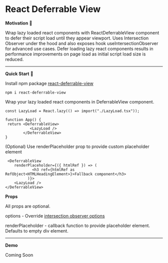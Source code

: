 # React Deferrable View

**Motivation** :gem:

Wrap lazy loaded react components with ReactDeferrableView component to defer their script load until they appear viewport.
Uses Intersection Observer under the hood and also exposes hook useIntersectionObserver for advanced use cases.
Defer loading lazy react components results in performance improvements on page load as initial script load size is reduced.

<hr/>

**Quick Start** :rocket:

Install npm package [react-deferrable-view](https://www.npmjs.com/package/react-deferrable-view)

```
npm i react-deferrable-view
```

Wrap your lazy loaded react components in DeferrableView component. 


```
const LazyLoad = React.lazy(() => import("./LazyLoad.tsx"));

function App() {
 return <DeferrableView>
           <LazyLoad />
        </DeferrableView>
}
```

(Optional) Use renderPlaceholder prop to provide custom placeholder element

```
 <DeferrableView
    renderPlaceholder={({ htmlRef }) => (
            <h3 ref={htmlRef as RefObject<HTMLHeadingElement>}>Fallback component</h3>
          )}>
    <LazyLoad />
</DeferrableView>
```

**Props**

All props are optional.

<p> options - Override  <a href="https://developer.mozilla.org/en-US/docs/Web/API/Intersection_Observer_API" target="_blank">intersection observer options</a> </p>
<p> renderPlaceholder - callback function to provide placeholder element. Defaults to empty div element.

<hr/>

**Demo**

Coming Soon

